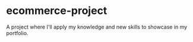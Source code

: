 # ecommerce-project
A project where I'll apply my knowledge and new skills to showcase in my portfolio.
